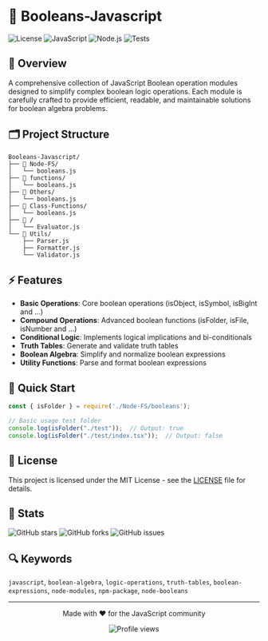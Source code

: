 # 🎯 Booleans-Javascript

![License](https://img.shields.io/badge/license-MIT-blue.svg?style=for-the-badge)
![JavaScript](https://img.shields.io/badge/-JavaScript-F7DF1E?style=for-the-badge&logo=javascript&logoColor=black)
![Node.js](https://img.shields.io/badge/-Node.js-339933?style=for-the-badge&logo=node.js&logoColor=white)
![Tests](https://img.shields.io/badge/tests-passing-brightgreen.svg?style=for-the-badge)

## 📖 Overview

A comprehensive collection of JavaScript Boolean operation modules designed to simplify complex boolean logic operations. Each module is carefully crafted to provide efficient, readable, and maintainable solutions for boolean algebra problems.

## 🗂️ Project Structure

```
Booleans-Javascript/
├── 📁 Node-FS/
│   └── booleans.js
├── 📁 functions/
│   └── booleans.js
├── 📁 Others/
│   └── booleans.js
├── 📁 Class-Functions/
│   └── booleans.js
├── 📁 /
│   └── Evaluator.js
└── 📁 Utils/
    ├── Parser.js
    ├── Formatter.js
    └── Validator.js
```

## ⚡ Features

- **Basic Operations**: Core boolean operations (isObject, isSymbol, isBigInt and ...)
- **Compound Operations**: Advanced boolean functions (isFolder, isFile, isNumber and ...)
- **Conditional Logic**: Implements logical implications and bi-conditionals
- **Truth Tables**: Generate and validate truth tables
- **Boolean Algebra**: Simplify and normalize boolean expressions
- **Utility Functions**: Parse and format boolean expressions

## 🚀 Quick Start

```javascript
const { isFolder } = require('./Node-FS/booleans');

// Basic usage test folder
console.log(isFolder("./test"));  // Output: true
console.log(isFolder("./test/index.tsx"));  // Output: false
```

## 📝 License

This project is licensed under the MIT License - see the [LICENSE](LICENSE) file for details.

## 🌟 Stats

![GitHub stars](https://img.shields.io/github/stars/AmirVoid12/Booleans-Javascript?style=for-the-badge)
![GitHub forks](https://img.shields.io/github/forks/AmirVoid12/Booleans-Javascript?style=for-the-badge)
![GitHub issues](https://img.shields.io/github/issues/AmirVoid12/Booleans-Javascript?style=for-the-badge)

## 🔍 Keywords

`javascript`, `boolean-algebra`, `logic-operations`, `truth-tables`, `boolean-expressions`, `node-modules`, `npm-package`, `node-booleans`

---

<div align="center">
  <p>Made with ❤️ for the JavaScript community</p>
  <img src="https://komarev.com/ghpvc/?username=AmirVoid12&color=blue&style=flat-square" alt="Profile views">
</div>
